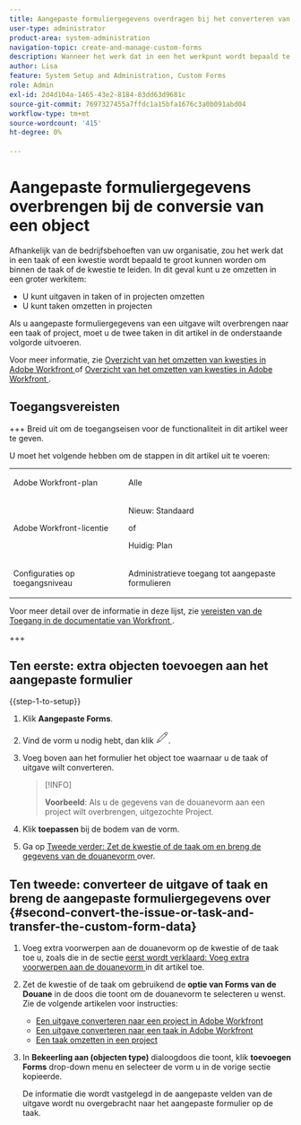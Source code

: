 ```yaml
---
title: Aangepaste formuliergegevens overdragen bij het converteren van een object
user-type: administrator
product-area: system-administration
navigation-topic: create-and-manage-custom-forms
description: Wanneer het werk dat in een het werkpunt wordt bepaald te groot wordt, kunt u het in een groter het werkpunt omzetten.
author: Lisa
feature: System Setup and Administration, Custom Forms
role: Admin
exl-id: 2d4d104a-1465-43e2-8184-83dd63d9681c
source-git-commit: 7697327455a7ffdc1a15bfa1676c3a0b091abd04
workflow-type: tm+mt
source-wordcount: '415'
ht-degree: 0%

---
```


# Aangepaste formuliergegevens overbrengen bij de conversie van een object

Afhankelijk van de bedrijfsbehoeften van uw organisatie, zou het werk dat in een taak of een kwestie wordt bepaald te groot kunnen worden om binnen de taak of de kwestie te leiden. In dit geval kunt u ze omzetten in een groter werkitem:

* U kunt uitgaven in taken of in projecten omzetten
* U kunt taken omzetten in projecten

Als u aangepaste formuliergegevens van een uitgave wilt overbrengen naar een taak of project, moet u de twee taken in dit artikel in de onderstaande volgorde uitvoeren.

Voor meer informatie, zie [ Overzicht van het omzetten van kwesties in Adobe Workfront ](../../../manage-work/issues/convert-issues/convert-issues.md) of [ Overzicht van het omzetten van kwesties in Adobe Workfront ](../../../manage-work/issues/convert-issues/convert-issues.md).

## Toegangsvereisten

+++ Breid uit om de toegangseisen voor de functionaliteit in dit artikel weer te geven.

U moet het volgende hebben om de stappen in dit artikel uit te voeren:

<table style="table-layout:auto"> 
 <col> 
 <col> 
 <tbody> 
  <tr data-mc-conditions=""> 
   <td role="rowheader"> <p>Adobe Workfront-plan</p> </td> 
   <td>Alle</td> 
  </tr> 
  <tr> 
   <td role="rowheader">Adobe Workfront-licentie</td> 
   <td>
   <p>Nieuw: Standaard</p>
   <p>of</p>
   <p>Huidig: Plan</p></td> 
  </tr> 
  <tr data-mc-conditions=""> 
   <td role="rowheader">Configuraties op toegangsniveau</td> 
   <td> <p>Administratieve toegang tot aangepaste formulieren</p> </td> 
  </tr> 
 </tbody> 
</table>

Voor meer detail over de informatie in deze lijst, zie [ vereisten van de Toegang in de documentatie van Workfront ](/help/quicksilver/administration-and-setup/add-users/access-levels-and-object-permissions/access-level-requirements-in-documentation.md).

+++

## Ten eerste: extra objecten toevoegen aan het aangepaste formulier

{{step-1-to-setup}}

1. Klik **Aangepaste Forms**.
1. Vind de vorm u nodig hebt, dan klik ![ uitgeven pictogram ](assets/edit-icon.png).
1. Voeg boven aan het formulier het object toe waarnaar u de taak of uitgave wilt converteren.

   >[!INFO]
   >
   >**Voorbeeld**: Als u de gegevens van de douanevorm aan een project wilt overbrengen, uitgezochte Project.

1. Klik **toepassen** bij de bodem van de vorm.

1. Ga op [ Tweede verder: Zet de kwestie of de taak om en breng de gegevens van de douanevorm ](#second-convert-the-issue-or-task-and-transfer-the-custom-form-data) over.

## Ten tweede: converteer de uitgave of taak en breng de aangepaste formuliergegevens over {#second-convert-the-issue-or-task-and-transfer-the-custom-form-data}

1. Voeg extra voorwerpen aan de douanevorm op de kwestie of de taak toe u, zoals die in de sectie [ eerst wordt verklaard: Voeg extra voorwerpen aan de douanevorm ](#first-add-additonal-objects-to-the-custom-form) in dit artikel toe.
1. Zet de kwestie of de taak om gebruikend de **optie van Forms van de Douane** in de doos die toont om de douanevorm te selecteren u wenst. Zie de volgende artikelen voor instructies:

   * [Een uitgave converteren naar een project in Adobe Workfront](../../../manage-work/issues/convert-issues/convert-issue-to-project.md)
   * [Een uitgave converteren naar een taak in Adobe Workfront](../../../manage-work/issues/convert-issues/convert-issue-to-task.md)
   * [Een taak omzetten in een project](../../../manage-work/tasks/manage-tasks/convert-task-to-project.md)

1. In **Bekeerling aan (objecten type)** dialoogdoos die toont, klik **toevoegen Forms** drop-down menu en selecteer de vorm u in de vorige sectie kopieerde.

   De informatie die wordt vastgelegd in de aangepaste velden van de uitgave wordt nu overgebracht naar het aangepaste formulier op de taak.


<!--
## First: Copy the custom form {#first-copy-the-custom-form}

First you need to make sure that you retain any custom form data on a task or issue you want to convert. Because the custom form data must be an exact match on the converted item, it is best practice to duplicate the form so that you can attach it to the new object.

>[!TIP]
>
>Another way to retain custom form data in this situation is to add the larger object type to the custom form. For instructions, see [Create a custom form](/help/quicksilver/administration-and-setup/customize-workfront/create-manage-custom-forms/form-designer/design-a-form/design-a-form.md).

1. Click the **Main Menu** icon ![](assets/main-menu-icon.png) in the upper-right corner of Adobe Workfront, then click **Setup** ![](assets/gear-icon-settings.png).

1. Click **Custom Forms**.
1. Select the task- or issue-type custom form, then click **Copy**.
1. In the **Custom Form** dialog box, specify a name for the new form.  

1. From the **Form Type** drop-down menu, select the type of object you want to create the new custom form for

   **Example:** If you want to transfer the custom form data to a project, select Project.

1. Click **Copy Form**.

   This copied custom form can now be attached to a task or project.

1. Continue on to [Second: Convert the issue or task and transfer the custom form data](#second-convert-the-issue-or-task-and-transfer-the-custom-form-data).
-->